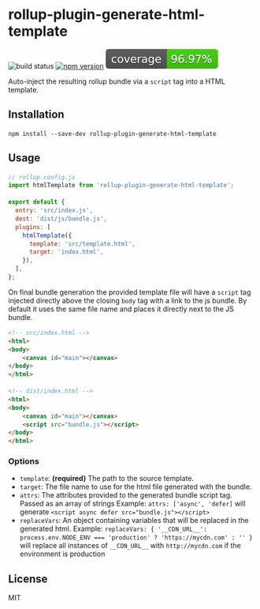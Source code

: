 # rollup-plugin-generate-html-template

![build status](https://api.travis-ci.org/bengsfort/rollup-plugin-generate-html-template.svg?branch=master) [![npm version](https://badge.fury.io/js/rollup-plugin-generate-html-template.svg)](https://www.npmjs.com/package/rollup-plugin-generate-html-template) ![code coverage](coverage/coverage.svg)

Auto-inject the resulting rollup bundle via a `script` tag into a HTML template.

## Installation

```shell
npm install --save-dev rollup-plugin-generate-html-template
```

## Usage

```js
// rollup.config.js
import htmlTemplate from 'rollup-plugin-generate-html-template';

export default {
  entry: 'src/index.js',
  dest: 'dist/js/bundle.js',
  plugins: [
    htmlTemplate({
      template: 'src/template.html',
      target: 'index.html',
    }),
  ],
};
```

On final bundle generation the provided template file will have a `script` tag injected directly above the closing `body` tag with a link to the js bundle. By default it uses the same file name and places it directly next to the JS bundle.

```html
<!-- src/index.html -->
<html>
<body>
    <canvas id="main"></canvas>
</body>
</html>

<!-- dist/index.html -->
<html>
<body>
    <canvas id="main"></canvas>
    <script src="bundle.js"></script>
</body>
</html>
```

### Options

- `template`: **(required)** The path to the source template.
- `target`: The file name to use for the html file generated with the bundle.
- `attrs`: The attributes provided to the generated bundle script tag. Passed as an array of strings
  Example: `attrs: ['async', 'defer]` will generate `<script async defer src="bundle.js"></script>`
- `replaceVars`: An object containing variables that will be replaced in the generated html.
    Example: `replaceVars: { '__CDN_URL__': process.env.NODE_ENV === 'production' ? 'https://mycdn.com' : '' }` will replace all instances of `__CDN_URL__` with `http://mycdn.com` if the environment is production

## License

MIT
